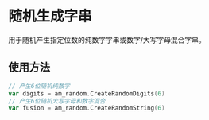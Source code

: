 # 随机生成字串
用于随机产生指定位数的纯数字字串或数字/大写字母混合字串。

## 使用方法
```go
// 产生6位随机纯数字
var digits = am_random.CreateRandomDigits(6)
// 产生6位随机大写字母和数字混合
var fusion = am_random.CreateRandomString(6)
```